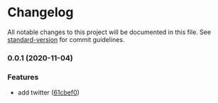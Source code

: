 # Changelog

All notable changes to this project will be documented in this file. See [standard-version](https://github.com/conventional-changelog/standard-version) for commit guidelines.

### 0.0.1 (2020-11-04)

### Features

- add twitter ([61cbef0](https://github.com/cybercat-workspace/twitter-pack/commit/61cbef03c6c7b3f105acbf4246e987056d0afe0d))
